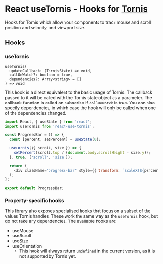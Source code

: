 # React useTornis - Hooks for [Tornis](https://github.com/robb0wen/tornis)

Hooks for Tornis which allow your components to track mouse and scroll position and velocity, and viewport size.

## Hooks

### useTornis

```
useTornis(
  updateCallback: (TornisState) => void,
  callOnWatch?: boolean = true,
  dependencies?: Array<string> = []
) => void
```

This hook is a direct equivalent to the basic usage of Tornis. The callback passed to it will be called with the Tornis state object as a parameter. The callback function is called on subscribe if `callOnWatch` is true. You can also specify dependencies, in which case the hook will only be called when one of the dependencies changed.

```js
import React, { useState } from 'react';
import useTornis from 'react-use-tornis';

const ProgressBar = () => {
  const [percent, setPercent] = useState(0);

  useTornis(({ scroll, size }) => {
    setPercent(scroll.top / (document.body.scrollHeight - size.y));
  }, true, ['scroll', 'size']);

  return (
    <div className="progress-bar" style={{ transform: `scaleX(${percent})` }} />
  );
};

export default ProgressBar;
```

### Property-specific hooks

This library also exposes specialised hooks that focus on a subset of the values Tornis handles. These work the same way as the `useTornis` hook, but do not take any dependencies.
The available hooks are:

* useMouse
* useScroll
* useSize
* useOrientation
  - This hook will always return `undefined` in the current version, as it is not supported by Tornis yet.
